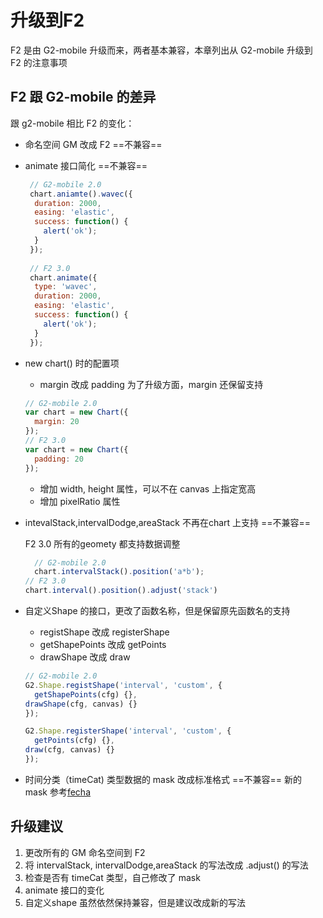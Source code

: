 <!--
index: 3
title: 升级建议
resource:
  jsFiles:
    - ${url.f2}
-->

# 升级到F2

F2 是由 G2-mobile 升级而来，两者基本兼容，本章列出从 G2-mobile 升级到 F2 的注意事项

## F2 跟 G2-mobile 的差异

跟 g2-mobile 相比 F2 的变化：

* 命名空间 GM 改成 F2 ==不兼容==
* animate 接口简化 ==不兼容==
  ```js
   // G2-mobile 2.0
   chart.aniamte().wavec({
    duration: 2000,
    easing: 'elastic',
    success: function() {
      alert('ok');
    } 
   });
   
   // F2 3.0
   chart.animate({
    type: 'wavec',
    duration: 2000,
    easing: 'elastic',
    success: function() {
      alert('ok');
    } 
   });
  ```
  
* new chart() 时的配置项
  + margin 改成 padding
  为了升级方面，margin 还保留支持
  ```js
  // G2-mobile 2.0
  var chart = new Chart({
    margin: 20
  });
  // F2 3.0
  var chart = new Chart({
    padding: 20
  });
  ```
  
  + 增加 width, height 属性，可以不在 canvas 上指定宽高
  + 增加 pixelRatio 属性
  
* intevalStack,intervalDodge,areaStack 不再在chart 上支持 ==不兼容==

  F2 3.0 所有的geomety 都支持数据调整
  ```js
    // G2-mobile 2.0
    chart.intervalStack().position('a*b');
  // F2 3.0
  chart.interval().position().adjust('stack')
  ```
  
* 自定义Shape 的接口，更改了函数名称，但是保留原先函数名的支持
  + registShape 改成  registerShape
  + getShapePoints 改成 getPoints
  + drawShape 改成 draw

  ```js
  // G2-mobile 2.0
  G2.Shape.registShape('interval', 'custom', {
    getShapePoints(cfg) {},
  drawShape(cfg, canvas) {}
  });
  
  G2.Shape.registerShape('interval', 'custom', {
    getPoints(cfg) {},
  draw(cfg, canvas) {}
  });
  ```
  
* 时间分类（timeCat) 类型数据的 mask 改成标准格式 ==不兼容==
  新的 mask 参考[fecha](https://github.com/taylorhakes/fecha)

## 升级建议

1. 更改所有的 GM 命名空间到 F2
2. 将 intervalStack, intervalDodge,areaStack 的写法改成 .adjust() 的写法
3. 检查是否有 timeCat 类型，自己修改了 mask
4. animate 接口的变化
5. 自定义shape 虽然依然保持兼容，但是建议改成新的写法
